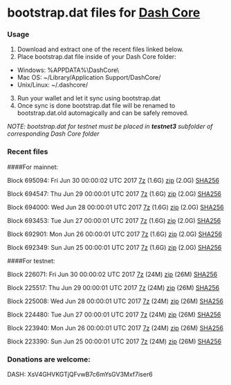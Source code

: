# bootstrap.dat files for [Dash Core](https://www.dash.org)

### Usage

1. Download and extract one of the recent files linked below.
2. Place bootstrap.dat file inside of your Dash Core folder:
 - Windows: %APPDATA%\DashCore\
 - Mac OS: ~/Library/Application Support/DashCore/
 - Unix/Linux: ~/.dashcore/
3. Run your wallet and let it sync using bootstrap.dat
4. Once sync is done bootstrap.dat file will be renamed to bootstrap.dat.old automagically and can be safely removed.

_NOTE: bootstrap.dat for testnet must be placed in **testnet3** subfolder of corresponding Dash Core folder_

### Recent files

####For mainnet:

Block 695094: Fri Jun 30 00:00:02 UTC 2017 [7z](https://transfer.sh/eWTbk/bootstrap.dat.20170630.7z) (1.6G) [zip](https://transfer.sh/b3aEJ/bootstrap.dat.20170630.zip) (2.0G) [SHA256](https://transfer.sh/qLBT3/sha256.txt)

Block 694547: Thu Jun 29 00:00:01 UTC 2017 [7z](https://transfer.sh/86fBR/bootstrap.dat.20170629.7z) (1.6G) [zip](https://transfer.sh/fcd8H/bootstrap.dat.20170629.zip) (2.0G) [SHA256](https://transfer.sh/shpyO/sha256.txt)

Block 694000: Wed Jun 28 00:00:01 UTC 2017 [7z](https://transfer.sh/mErZR/bootstrap.dat.20170628.7z) (1.6G) [zip](https://transfer.sh/JzO6S/bootstrap.dat.20170628.zip) (2.0G) [SHA256](https://transfer.sh/ezbmV/sha256.txt)

Block 693453: Tue Jun 27 00:00:01 UTC 2017 [7z](https://transfer.sh/W0jiO/bootstrap.dat.20170627.7z) (1.6G) [zip](https://transfer.sh/GBQFR/bootstrap.dat.20170627.zip) (2.0G) [SHA256](https://transfer.sh/3N6nl/sha256.txt)

Block 692901: Mon Jun 26 00:00:01 UTC 2017 [7z](https://transfer.sh/xmymb/bootstrap.dat.20170626.7z) (1.6G) [zip](https://transfer.sh/cBZqv/bootstrap.dat.20170626.zip) (2.0G) [SHA256](https://transfer.sh/vgaxB/sha256.txt)

Block 692349: Sun Jun 25 00:00:01 UTC 2017 [7z](https://transfer.sh/ulN8i/bootstrap.dat.20170625.7z) (1.6G) [zip](https://transfer.sh/geuSk/bootstrap.dat.20170625.zip) (2.0G) [SHA256](https://transfer.sh/f32PU/sha256.txt)

####For testnet:

Block 226071: Fri Jun 30 00:00:02 UTC 2017 [7z](https://transfer.sh/uTluE/bootstrap.dat.20170630.7z) (24M) [zip](https://transfer.sh/y8KYK/bootstrap.dat.20170630.zip) (26M) [SHA256](https://transfer.sh/b0gQd/sha256.txt)

Block 225517: Thu Jun 29 00:00:01 UTC 2017 [7z](https://transfer.sh/TBQPQ/bootstrap.dat.20170629.7z) (24M) [zip](https://transfer.sh/jPS09/bootstrap.dat.20170629.zip) (26M) [SHA256](https://transfer.sh/gLC5u/sha256.txt)

Block 225008: Wed Jun 28 00:00:01 UTC 2017 [7z](https://transfer.sh/6wODu/bootstrap.dat.20170628.7z) (24M) [zip](https://transfer.sh/pDgCH/bootstrap.dat.20170628.zip) (26M) [SHA256](https://transfer.sh/B6quD/sha256.txt)

Block 224480: Tue Jun 27 00:00:01 UTC 2017 [7z](https://transfer.sh/12pFdX/bootstrap.dat.20170627.7z) (24M) [zip](https://transfer.sh/IA6ew/bootstrap.dat.20170627.zip) (26M) [SHA256](https://transfer.sh/jvSL0/sha256.txt)

Block 223940: Mon Jun 26 00:00:01 UTC 2017 [7z](https://transfer.sh/o7VRU/bootstrap.dat.20170626.7z) (24M) [zip](https://transfer.sh/WXO2O/bootstrap.dat.20170626.zip) (26M) [SHA256](https://transfer.sh/TSNGL/sha256.txt)

Block 223390: Sun Jun 25 00:00:01 UTC 2017 [7z](https://transfer.sh/AV9t8/bootstrap.dat.20170625.7z) (24M) [zip](https://transfer.sh/10HINW/bootstrap.dat.20170625.zip) (26M) [SHA256](https://transfer.sh/CEFyP/sha256.txt)

### Donations are welcome:

DASH: XsV4GHVKGTjQFvwB7c6mYsGV3Mxf7iser6
